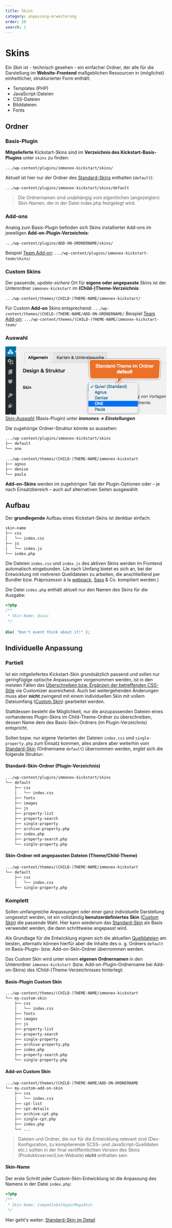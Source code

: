```yaml
---
title: Skins
category: anpassung-erweiterung
order: 20
search: 1
---
```


# Skins

Ein <i>Skin</i> ist - technisch gesehen - ein einfacher Ordner, der alle für die Darstellung im **Website-Frontend** maßgeblichen Ressourcen in (möglichst) einheitlicher, strukturierter Form enthält:

- Templates (PHP)
- JavaScript-Dateien
- CSS-Dateien
- Bilddateien
- Fonts

## Ordner

### Basis-Plugin

**Mitgelieferte** Kickstart-Skins sind im **Verzeichnis des Kickstart-Basis-Plugins** unter `skins` zu finden:

`.../wp-content/plugins/immonex-kickstart/skins/`

Aktuell ist hier nur der Ordner des [Standard-Skins](standard-skin.html) enthalten (`default`):

`.../wp-content/plugins/immonex-kickstart/skins/default`

> Die Ordnernamen sind unabhängig vom eigentlichen (angezeigten) Skin-Namen, der in der Datei index.php festgelegt wird.

### Add-ons

Analog zum Basis-Plugin befinden sich Skins installierter Add-ons im jeweiligen **Add-on-Plugin-Verzeichnis**:

`.../wp-content/plugins/ADD-ON-ORDNERNAME/skins/`

Beispiel [Team Add-on](https://de.wordpress.org/plugins/immonex-kickstart-team/):
`.../wp-content/plugins/immonex-kickstart-team/skins/`

### Custom Skins

Der passende, *update-sichere* Ort für **eigene oder angepasste** Skins ist der Unterordner `immonex-kickstart` im **(Child-)Theme-Verzeichnis**:

`.../wp-content/themes/(CHILD-)THEME-NAME/immonex-kickstart/`

Für Custom **Add-on** Skins entsprechend:
`.../wp-content/themes/(CHILD-)THEME-NAME/ADD-ON-ORDNERNAME/`
Beispiel [Team Add-on](https://de.wordpress.org/plugins/immonex-kickstart-team/): `.../wp-content/themes/(CHILD-)THEME-NAME/immonex-kickstart-team/`

### Auswahl

 ![Skin-Auswahl](../assets/scst-skin-selection-1.gif)
 [Skin-Auswahl](../schnellstart/einrichtung.html#Skin) (Basis-Plugin) unter ***immonex → Einstellungen***

Die zugehörige Ordner-Struktur könnte so aussehen:
```
.../wp-content/plugins/immonex-kickstart/skins
├── default
└── one

.../wp-content/themes/(CHILD-)THEME-NAME/immonex-kickstart
├── agnus
├── denise
└── paula
 ```

**Add-on-Skins** werden im zugehörigen Tab der Plugin-Optionen oder – je nach Einsatzbereich – auch auf alternativen Seiten ausgewählt.

## Aufbau

Der **grundlegende** Aufbau eines Kickstart-Skins ist denkbar einfach:
```
skin-name
├── css
│   └── index.css
├── js
│   └── index.js
└── index.php
```

Die Dateien `index.css` und `index.js` des aktiven Skins werden im Frontend automatisch eingebunden. (Je nach Umfang bietet es sich an, bei der Entwicklung mit mehreren Quelldateien zu arbeiten, die anschließend per Bundler bzw. Präprozessor à la [webpack](https://webpack.js.org/), [Sass](https://sass-lang.com/) & Co. kompiliert werden.)

Die Datei `index.php` enthält aktuell nur den Namen des Skins für die Ausgabe:

```php
<?php
/**
 * Skin Name: Quiwi
 */

die( "Don't event think about it!" );
```

## Individuelle Anpassung

### Partiell

Ist ein mitgeliefertes Kickstart-Skin grundsätzlich passend und sollen nur geringfügige optische Anpassungen vorgenommen werden, ist in den meisten Fällen das [Überschreiben bzw. Ergänzen der betreffenden CSS-Stile](index.html) via Customizer ausreichend. Auch bei weitergehenden Änderungen muss aber **nicht** zwingend mit einem individuellen Skin mit vollem Dateiumfang ([Custom Skin](standard-skin.html)) gearbeitet werden.

Stattdessen besteht die Möglichkeit, nur die anzupassenden Dateien eines  vorhandenes Plugin-Skins im Child-Theme-Ordner zu überschreiben, dessen Name dem des Basis-Skin-Ordners (im Plugin-Verzeichnis) entspricht.

Sollen bspw. nur eigene Varianten der Dateien `index.css` und `single-property.php` zum Einsatz kommen, alles andere aber weiterhin vom [Standard-Skin](standard-skin.html) (Ordnername `default`) übernommen werden, ergibt sich die folgende Struktur:

#### Standard-Skin-Ordner (Plugin-Verzeichnis)

```
.../wp-content/plugins/immonex-kickstart/skins
└── default
    ├── css
    │   └── index.css
    ├── fonts
    ├── images
    ├── js
    ├── property-list
    ├── property-search
    ├── single-property
    ├── archive-property.php
    ├── index.php
    ├── property-search.php
    └── single-property.php
```

#### Skin-Ordner mit angepassten Dateien (Theme/Child-Theme)

```
.../wp-content/themes/(CHILD-)THEME-NAME/immonex-kickstart
└── default
    ├── css
    │   └── index.css
    └── single-property.php
```

### Komplett

Sollen umfangreiche Anpassungen oder einer ganz individuelle Darstellung umgesetzt werden, ist ein vollständig **benutzerdefiniertes Skin** ([Custom Skin](standard-skin.html)) die passende Wahl. Hier kann wiederum das [Standard-Skin](standard-skin.html) als Basis verwendet werden, die dann schrittweise angepasst wird.

Als Grundlage für die Entwicklung eignen sich die aktuellen [Quelldateien](https://github.com/immonex/kickstart/tree/master/src/skins/default) am besten, alternativ können hierfür aber die Inhalte des o. g. Ordners `default` im Basis-Plugin- bzw. Add-on-Skin-Ordner übernommen werden.

Das Custom Skin wird unter einem **eigenen Ordnernamen** in den Unterordner `immonex-kickstart` (bzw. Add-on-Plugin-Ordnername bei Add-on-Skins) des (Child-)Theme-Verzeichnisses hinterlegt:

#### Basis-Plugin Custom Skin

```
.../wp-content/themes/(CHILD-)THEME-NAME/immonex-kickstart
└── my-custom-skin
    ├── css
    │   └── index.css
    ├── fonts
    ├── images
    ├── js
    ├── property-list
    ├── property-search
    ├── single-property
    ├── archive-property.php
    ├── index.php
    ├── property-search.php
    └── single-property.php
```

#### Add-on Custom Skin

```
.../wp-content/themes/(CHILD-)THEME-NAME/ADD-ON-ORDNERNAME
└── my-custom-add-on-skin
    ├── css
    │   └── index.css
    ├── cpt-list
    ├── cpt-details
    ├── archive-cpt.php
    ├── single-cpt.php
    ├── index.php
    └── ...
```

> Dateien und Ordner, die nur für die Entwicklung relevant sind (Dev-Konfiguration, zu kompilierende SCSS- und JavaScript-Quelldaten etc.) sollten in der final veröffentlichten Version des Skins (Produktivserver/Live-Website) **nicht** enthalten sein.

#### Skin-Name

Der erste Schritt jeder Custom-Skin-Entwicklung ist die Anpassung des Namens in der Datei `index.php`:

```php
<?php
/**
 * Skin Name: CompoGlobalHyperMegaSkin
 */
```

Hier geht's weiter: [Standard-Skin im Detail](standard-skin.html)
